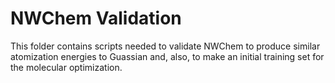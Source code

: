 # NWChem Validation

This folder contains scripts needed to validate NWChem to produce similar atomization energies to Guassian and, also, to make an initial training set for the molecular optimization.
